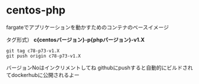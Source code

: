 # centos-php

fargateでアプリケーションを動かすためのコンテナのベースイメージ

タグ形式） **c{centosバージョン}-p{phpバージョン}-v1.X**

```
git tag c78-p73-v1.X
git push origin c78-p73-v1.X
```

バージョンNoはインクリメントしてね
githubにpushすると自動的にビルドされてdockerhubに公開されるよー
